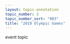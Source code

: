```yaml
---
layout: topic-annotation
topic_number: 3
topic_number_sort: "003"
title: "2010 Olympic Games"
---
```


event topic
